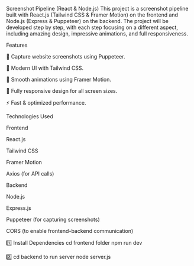 Screenshot Pipeline (React & Node.js)
This project is a screenshot pipeline built with React.js (Tailwind CSS & Framer Motion) on the frontend and Node.js (Express & Puppeteer) on the backend. The project will be developed step by step, with each step focusing on a different aspect, including amazing design, impressive animations, and full responsiveness.

Features

📸 Capture website screenshots using Puppeteer.

🎨 Modern UI with Tailwind CSS.

🚀 Smooth animations using Framer Motion.

📱 Fully responsive design for all screen sizes.

⚡ Fast & optimized performance.

Technologies Used

Frontend

React.js

Tailwind CSS

Framer Motion

Axios (for API calls)

Backend

Node.js

Express.js

Puppeteer (for capturing screenshots)

CORS (to enable frontend-backend communication)


1️⃣ Install Dependencies
 cd frontend folder
 npm run dev


2️⃣ cd backend to run server
 node server.js




